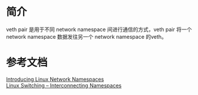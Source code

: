 # 简介
veth pair 是用于不同 network namespace 间进行通信的方式，veth pair 将一个 network namespace 数据发往另一个 network namespace 的veth。

# 参考文档
[Introducing Linux Network Namespaces](https://blog.scottlowe.org/2013/09/04/introducing-linux-network-namespaces/)   
[Linux Switching – Interconnecting Namespaces](http://www.opencloudblog.com/?p=66)